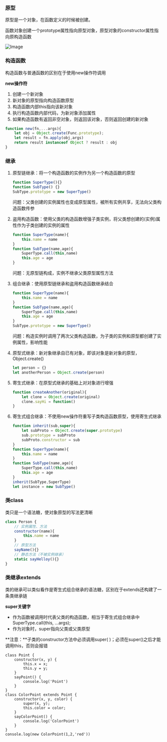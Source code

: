 ### 原型

原型是一个对象，在函数定义的时候被创建。

函数对象创建一个prototype属性指向原型对象，原型对象的constructor属性指向原构造函数

![Image](C:\Users\ADMINI~1\AppData\Local\Temp\Image.png)

### 构造函数

构造函数与普通函数的区别在于使用new操作符调用

**new操作符**

1. 创建一个新对象
2. 新对象的原型指向构造函数原型
3. 构造函数内部this指向该新对象
4. 执行构造函数内部代码，为新对象添加属性
5. 如果构造函数有返回非空对象，则返回该对象，否则返回创建的新对象

```js
function new(fn,...args){
    let obj = Object.create(Func.prototype);
    let result = fn.apply(obj,args)
    return result instanceof Object ? result : obj
}
```

### 继承

1. 原型链继承：将一个构造函数的实例作为另一个构造函数的原型

   ```js
   function SuperType(){}
   function SubType() {}
   SubType.prototype = new SuperType()
   ```

   问题：父类创建的实例属性也变成原型属性，被所有实例共享，无法向父类构造函数传参

2. 盗用构造函数：使用父类的构造函数增强子类实例，将父类想创建的(实例)属性作为子类创建的实例的属性

   ```js
   function SuperType(name){
       this.name = name
   }
   function SubType(name,age){
       SuperType.call(this,name)
       this.age = age
   }
   ```

   问题：无原型链构成，实例不继承父类原型属性方法

3. 组合继承：使用原型链继承和盗用构造函数继承结合

   ```js
   function SuperType(name){
       this.name = name
   }
   function SubType(name,age){
       SuperType.call(this,name)
       this.age = age
   }
   SubType.prototype = new SuperType()
   ```

   问题：构造实例时调用了两次父类构造函数，为子类的实例和原型都创建了实例属性，影响性能

4. 原型式继承：新对象继承自已有对象，即该对象是新对象的原型，Object.create()

   ```js
   let person = {}
   let anotherPerson = Object.create(person)
   ```

5. 寄生式继承：在原型式继承的基础上对对象进行增强

   ```js
   function createAnother(original){
       let clone = Object.create(original)
       clone.sayHi = function()
   }
   ```

6. 寄生式组合继承：不使用new操作符重写子类构造函数原型，使用寄生式继承

   ```js
   function inherit(sub,super){
       let subProto = Object.create(super.prototype)
       sub.prototype = subProto
       subProto.constructor = sub
   }
   function SuperType(name){
       this.name = name
   }
   function SubType(name,age){
       SuperType.call(this,name)
       this.age = age
   }
   inherit(SubType,SuperType)
   let instance = new SubType()
   ```

### 类class

类只是一个语法糖，使对象原型的写法更清晰

```js
class Person {
    // 实例属性、方法
    constructor(name){
        this.name = name
    }
    // 原型方法
    sayName(){}
    // 静态方法（不被实例继承）
    static sayHelloy(){}
}
```

### 类继承extends

类的继承可以类似看作是寄生式组合继承的语法糖，区别在于extends还构建了一条类继承链

**super关键字**

* 作为函数被调用时代表父类的构造函数，相当于寄生式组合继承中SuperType.call(this, ...args);
* 作为对象时，super指向父类或父类原型

**注意：**子类的constructor方法中必须调用super( )；必须在super()之后才能调用this，否则会报错

```JS
class Point {
	constructor(x, y) {
        this.x = x;
        this.y = y;
	}
	sayPoint() {
		console.log('Point')
	}
}
class ColorPoint extends Point {
	constructor(x, y, color) {
		super(x, y);
		this.color = color;
    }
	sayColorPoint() {
		console.log('ColorPoint')
	}
}
console.log(new ColorPoint(1,2,'red'))
```

